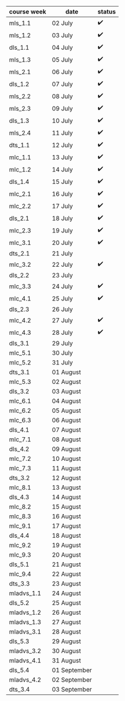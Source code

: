 | course week | date         |     status    |
|-------------|--------------|------------------|
| mls_1.1     | 02 July      |:heavy_check_mark:|
| mls_1.2     | 03 July      |:heavy_check_mark:|
| dls_1.1     | 04 July      |:heavy_check_mark:|
| mls_1.3     | 05 July      |:heavy_check_mark:|
| mls_2.1     | 06 July      |:heavy_check_mark:|
| dls_1.2     | 07 July      |:heavy_check_mark:|
| mls_2.2     | 08 July      |:heavy_check_mark:|
| mls_2.3     | 09 July      |:heavy_check_mark:|
| dls_1.3     | 10 July      |:heavy_check_mark:|
| mls_2.4     | 11 July      |:heavy_check_mark:|
| dts_1.1     | 12 July      |:heavy_check_mark:|
| mlc_1.1     | 13 July      |:heavy_check_mark:|
| mlc_1.2     | 14 July      |:heavy_check_mark:|
| dls_1.4     | 15 July      |:heavy_check_mark:|
| mlc_2.1     | 16 July      |:heavy_check_mark:|
| mlc_2.2     | 17 July      |:heavy_check_mark:|
| dls_2.1     | 18 July      |:heavy_check_mark:|
| mlc_2.3     | 19 July      |:heavy_check_mark:|
| mlc_3.1     | 20 July      |:heavy_check_mark:|
| dts_2.1     | 21 July      |           |
| mlc_3.2     | 22 July      |:heavy_check_mark:|
| dls_2.2     | 23 July      |           |
| mlc_3.3     | 24 July      |:heavy_check_mark:|
| mlc_4.1     | 25 July      |:heavy_check_mark:|
| dls_2.3     | 26 July      |           |
| mlc_4.2     | 27 July      |:heavy_check_mark:|
| mlc_4.3     | 28 July      |:heavy_check_mark:|
| dls_3.1     | 29 July      |           |
| mlc_5.1     | 30 July      |           |
| mlc_5.2     | 31 July      |           |
| dts_3.1     | 01 August    |           |
| mlc_5.3     | 02 August    |           |
| dls_3.2     | 03 August    |           |
| mlc_6.1     | 04 August    |           |
| mlc_6.2     | 05 August    |           |
| mlc_6.3     | 06 August    |           |
| dls_4.1     | 07 August    |           |
| mlc_7.1     | 08 August    |           |
| dls_4.2     | 09 August    |           |
| mlc_7.2     | 10 August    |           |
| mlc_7.3     | 11 August    |           |
| dts_3.2     | 12 August    |           |
| mlc_8.1     | 13 August    |           |
| dls_4.3     | 14 August    |           |
| mlc_8.2     | 15 August    |           |
| mlc_8.3     | 16 August    |           |
| mlc_9.1     | 17 August    |           |
| dls_4.4     | 18 August    |           |
| mlc_9.2     | 19 August    |           |
| mlc_9.3     | 20 August    |           |
| dls_5.1     | 21 August    |           |
| mlc_9.4     | 22 August    |           |
| dts_3.3     | 23 August    |           |
| mladvs_1.1  | 24 August    |           |
| dls_5.2     | 25 August    |           |
| mladvs_1.2  | 26 August    |           |
| mladvs_1.3  | 27 August    |           |
| mladvs_3.1  | 28 August    |           |
| dls_5.3     | 29 August    |           |
| mladvs_3.2  | 30 August    |           |
| mladvs_4.1  | 31 August    |           |
| dls_5.4     | 01 September |           |
| mladvs_4.2  | 02 September |           |
| dts_3.4     | 03 September |           |